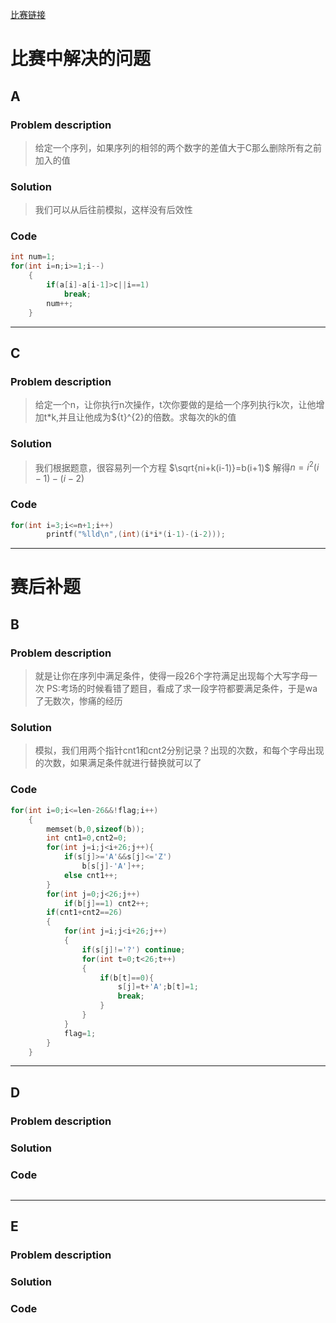 [比赛链接](https://cn.vjudge.net/contest/168561)

# 比赛中解决的问题
## A
### Problem description
> 给定一个序列，如果序列的相邻的两个数字的差值大于C那么删除所有之前加入的值

### Solution
> 我们可以从后往前模拟，这样没有后效性

### Code
```cpp
int num=1;
for(int i=n;i>=1;i--)
	{
		if(a[i]-a[i-1]>c||i==1)
			break;
		num++;
	}
```
*****


## C
### Problem description
> 给定一个n，让你执行n次操作，t次你要做的是给一个序列执行k次，让他增加t\*k,并且让他成为${t}^{2}的倍数。求每次的k的值

### Solution
> 我们根据题意，很容易列一个方程
$\sqrt{ni+k(i-1)}=b(i+1)$
解得$n=i^{2}(i-1)-(i-2)$

### Code
```cpp
for(int i=3;i<=n+1;i++)
		printf("%lld\n",(int)(i*i*(i-1)-(i-2)));
```
*****

# 赛后补题

## B
### Problem description
> 就是让你在序列中满足条件，使得一段26个字符满足出现每个大写字母一次
>PS:考场的时候看错了题目，看成了求一段字符都要满足条件，于是wa了无数次，惨痛的经历

### Solution
> 模拟，我们用两个指针cnt1和cnt2分别记录？出现的次数，和每个字母出现的次数，如果满足条件就进行替换就可以了

### Code
```cpp
for(int i=0;i<=len-26&&!flag;i++)
	{
		memset(b,0,sizeof(b));
		int cnt1=0,cnt2=0;
		for(int j=i;j<i+26;j++){
			if(s[j]>='A'&&s[j]<='Z')
				b[s[j]-'A']++;
			else cnt1++;
		}
		for(int j=0;j<26;j++)
			if(b[j]==1) cnt2++;
		if(cnt1+cnt2==26)
		{
			for(int j=i;j<i+26;j++)
			{
				if(s[j]!='?') continue;
				for(int t=0;t<26;t++)
				{
					if(b[t]==0){
						s[j]=t+'A';b[t]=1;
						break;
					}
				}
			}
			flag=1;
		}
	}
```
*****


## D
### Problem description
> 

### Solution
> 

### Code
```cpp
```
*****

## E
### Problem description
> 

### Solution
> 

### Code
```cpp
```
